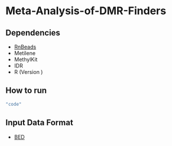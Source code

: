 # Meta-Analysis-of-DMR-Finders

## Dependencies

* [RnBeads](https://rnbeads.org/installation.html) 
* Metilene
* MethylKit
* IDR
* R (Version )


## How to run
```R 
"code"
```

## Input Data Format

* [BED](https://genome.ucsc.edu/FAQ/FAQformat.html#format1)

